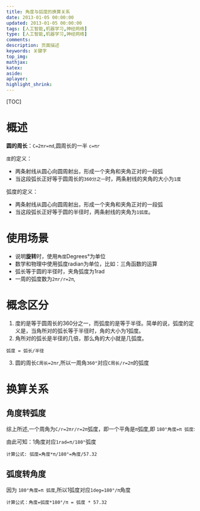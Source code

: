 ```yaml
---
title: 角度与弧度的换算关系
date: 2013-01-05 00:00:00
updated: 2013-01-05 00:00:00
tags: [人工智能,机器学习,神经网络]
type: [人工智能,机器学习,神经网络]
comments:
description: 页面描述
keywords: 关键字
top_img:
mathjax:
katex:
aside:
aplayer:
highlight_shrink:
---
```


[TOC]

# 概述

**圆的周长**：`C=2πr=πd`,圆周长的一半 `c=πr`

`度`的定义：

- 两条射线从圆心向圆周射出，形成一个夹角和夹角正对的一段弧
- 当这段弧长正好等于圆周长的`360分之一`时，两条射线的夹角的大小为`1度`

弧度的定义：

- 两条射线从圆心向圆周射出，形成一个夹角和夹角正对的一段弧
- 当这段弧长正好等于圆的半径时，两条射线的夹角为`1弧度`。



# 使用场景

- 说明**旋转**时，使用`角度`Degrees°为单位
- 数学和物理中使用弧度radian为单位，比如：三角函数的运算
- 弧长等于圆的半径时，夹角弧度为1rad
- 一周的弧度数为`2πr/r=2π`,



# 概念区分

1. 度的是等于圆周长的360分之一，而弧度的是等于半径。简单的说，弧度的定义是，当角所对的弧长等于半径时，角的大小为1弧度。
2. 角所对的弧长是半径的几倍，那么角的大小就是几弧度。

```
弧度 = 弧长/半径
```

3. 圆的周长`C周长=2πr`,所以一周角`360°`对应`C周长/r=2π`的弧度



# 换算关系

## 角度转弧度

综上所述,一个周角为`C/r=2πr/r=2π`弧度，即一个平角是`π`弧度,即 `180°角度=π 弧度`:

由此可知：1角度对应`1rad=π/180°`弧度

```
计算公式: 弧度=角度*π/180°=角度/57.32
```



## 弧度转角度

因为 `180°角度=π 弧度`,所以1弧度对应`1deg=180°/π`角度

```
计算公式：角度=弧度*180°/π = 弧度 * 57.32
```

